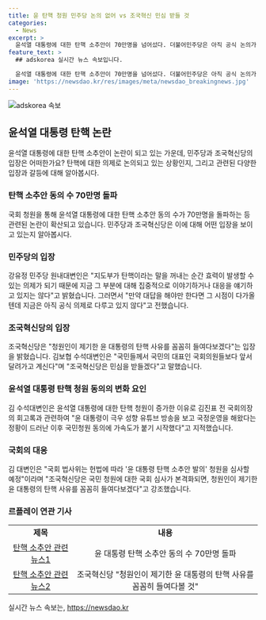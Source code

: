 ```yaml
---
title: 윤 탄핵 청원 민주당 논의 없어 vs 조국혁신 민심 받들 것
categories:
  - News
excerpt: >
  윤석열 대통령에 대한 탄핵 소추안이 70만명을 넘어섰다. 더불어민주당은 아직 공식 논의가 없다고 밝혔고, 조국혁신당은 심사를 촉구하며 윤 대통령의 탄핵 사유를 꼼꼼히 살펴볼 것이라고 밝혔다. 국회 법사위는 청원을 심사할 예정이며, 공식 논의 전까지는 입장을 밝히지 않을 것으로 보인다. 윤 대통령에 대한 논란은 계속되고 있으며, 높은 동의 수로 탄핵에 대한 관심이 높아지고 있다.
feature_text: >
  ## adskorea 실시간 뉴스 속보입니다.

  윤석열 대통령에 대한 탄핵 소추안이 70만명을 넘어섰다. 더불어민주당은 아직 공식 논의가 없다고 밝혔고, 조국혁신당은 심사를 촉구하며 윤 대통령의 탄핵 사유를 꼼꼼히 살펴볼 것이라고 밝혔다. 국회 법사위는 청원을 심사할 예정이며, 공식 논의 전까지는 입장을 밝히지 않을 것으로 보인다. 윤 대통령에 대한 논란은 계속되고 있으며, 높은 동의 수로 탄핵에 대한 관심이 높아지고 있다.
image: 'https://newsdao.kr/res/images/meta/newsdao_breakingnews.jpg'
---
```


<p><img src="https://newsdao.kr/res/images/meta/newsdao_breakingnews.jpg" alt="adskorea 속보" /></p>

<h2 data-ke-size="size26">윤석열 대통령 탄핵 논란</h2>

<p data-ke-size="size16">윤석열 대통령에 대한 탄핵 소추안이 논란이 되고 있는 가운데, 민주당과 조국혁신당의 입장은 어떠한가요? 탄핵에 대한 의제로 논의되고 있는 상황인지, 그리고 관련된 다양한 입장과 갈등에 대해 알아봅시다.</p>

<h3><b>탄핵 소추안 동의 수 70만명 돌파</b></h3>

<p data-ke-size="size16">국회 청원을 통해 윤석열 대통령에 대한 탄핵 소추안 동의 수가 70만명을 돌파하는 등 관련된 논란이 확산되고 있습니다. 민주당과 조국혁신당은 이에 대해 어떤 입장을 보이고 있는지 알아봅시다.</p>

<h3><b>민주당의 입장</b></h3>

<p data-ke-size="size16">강유정 민주당 원내대변인은 "지도부가 탄핵이라는 말을 꺼내는 순간 효력이 발생할 수 있는 의제가 되기 때문에 지금 그 부분에 대해 집중적으로 이야기하거나 대응을 얘기하고 있지는 않다"고 밝혔습니다. 그러면서 "만약 대답을 해야만 한다면 그 시점이 다가올 텐데 지금은 아직 공식 의제로 다루고 있지 않다"고 전했습니다.</p>

<h3><b>조국혁신당의 입장</b></h3>

<p data-ke-size="size16">조국혁신당은 "청원인이 제기한 윤 대통령의 탄핵 사유를 꼼꼼히 들여다보겠다"는 입장을 밝혔습니다. 김보협 수석대변인은 "국민들께서 국민의 대표인 국회의원들보다 앞서 달려가고 계신다"며 "조국혁신당은 민심을 받들겠다"고 말했습니다.</p>

<h3><b>윤석열 대통령 탄핵 청원 동의의 변화 요인</b></h3>

<p data-ke-size="size16">김 수석대변인은 윤석열 대통령에 대한 탄핵 청원이 증가한 이유로 김진표 전 국회의장의 회고록과 관련하여 "윤 대통령이 극우 성향 유튜브 방송을 보고 국정운영을 해왔다는 정황이 드러난 이후 국민청원 동의에 가속도가 붙기 시작했다"고 지적했습니다.</p>

<h3><b>국회의 대응</b></h3>

<p data-ke-size="size16">김 대변인은 "국회 법사위는 헌법에 따라 '윤 대통령 탄핵 소추안 발의' 청원을 심사할 예정"이라며 "조국혁신당은 국민 청원에 대한 국회 심사가 본격화되면, 청원인이 제기한 윤 대통령의 탄핵 사유를 꼼꼼히 들여다보겠다"고 강조했습니다.</p>

<h3><b>르플레이 연관 기사</b></h3>

<table>
  <tr>
    <td style="text-align: center; height: 17px;"><b>제목</b></td>
    <td style="text-align: center; height: 17px;"><b>내용</b></td>
  </tr>
  <tr>
    <td style="text-align: center; height: 17px;"><a href="https://www.example1.com">탄핵 소추안 관련 뉴스1</a></td>
    <td style="text-align: center; height: 17px;">윤 대통령 탄핵 소추안 동의 수 70만명 돌파</td>
  </tr>
  <tr>
    <td style="text-align: center; height: 17px;"><a href="https://www.example2.com">탄핵 소추안 관련 뉴스2</a></td>
    <td style="text-align: center; height: 17px;">조국혁신당 "청원인이 제기한 윤 대통령의 탄핵 사유를 꼼꼼히 들여다볼 것"</td>
  </tr>
</table>
실시간 뉴스 속보는, <a href="https://newsdao.kr" rel="dofollow">https://newsdao.kr</a>


